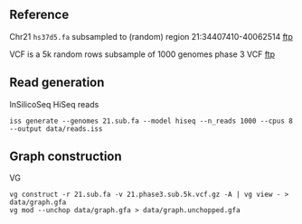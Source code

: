 ## Reference

Chr21 `hs37d5.fa` subsampled to (random) region 21:34407410-40062514 [ftp](https://ftp.1000genomes.ebi.ac.uk//vol1/ftp/technical/reference/phase2_reference_assembly_sequence/hs37d5.fa.gz)

VCF is a 5k random rows subsample of 1000 genomes phase 3 VCF [ftp](https://ftp.1000genomes.ebi.ac.uk/vol1/ftp/release/20130502/ALL.chr21.phase3_shapeit2_mvncall_integrated_v5b.20130502.genotypes.vcf.gz)

## Read generation
InSilicoSeq HiSeq reads
```
iss generate --genomes 21.sub.fa --model hiseq --n_reads 1000 --cpus 8 --output data/reads.iss
```

## Graph construction
VG
```
vg construct -r 21.sub.fa -v 21.phase3.sub.5k.vcf.gz -A | vg view - > data/graph.gfa
vg mod --unchop data/graph.gfa > data/graph.unchopped.gfa
```
